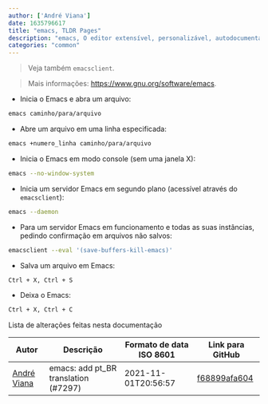 ```yaml
---
author: ['André Viana']
date: 1635796617
title: "emacs, TLDR Pages"
description: "emacs, O editor extensível, personalizável, autodocumentável, com exibição em tempo real."
categories: "common"
---
```

> Veja também `emacsclient`.

> Mais informações: <https://www.gnu.org/software/emacs>.

- Inicia o Emacs e abra um arquivo:

```bash
emacs caminho/para/arquivo
```

- Abre um arquivo em uma linha especificada:

```bash
emacs +numero_linha caminho/para/arquivo
```

- Inicia o Emacs em modo console (sem uma janela X):

```bash
emacs --no-window-system
```

- Inicia um servidor Emacs em segundo plano (acessível através do `emacsclient`):

```bash
emacs --daemon
```

- Para um servidor Emacs em funcionamento e todas as suas instâncias, pedindo confirmação em arquivos não salvos:

```bash
emacsclient --eval '(save-buffers-kill-emacs)'
```

- Salva um arquivo em Emacs:

```bash
Ctrl + X, Ctrl + S
```

- Deixa o Emacs:

```bash
Ctrl + X, Ctrl + C
```
Lista de alterações feitas nesta documentação


Autor | Descrição | Formato de data ISO 8601 | Link para GitHub
------|-----|-----|-----
[André Viana](mailto:andrebermudesviana@gmail.com) | emacs: add pt_BR translation (#7297) | 2021-11-01T20:56:57 | [f68899afa604](https://github.com/tldr-pages/tldr/commit/f68899afa60485d8de51ea716cda708e14ec47e0)

